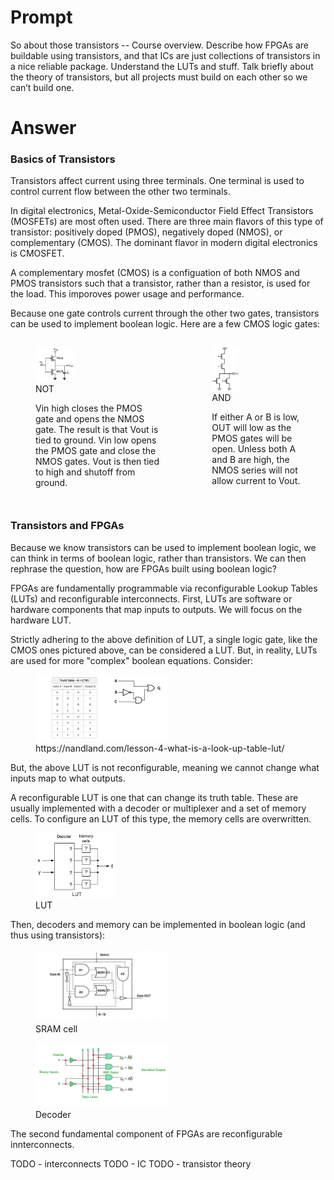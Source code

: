 # Prompt

So about those transistors -- Course overview. Describe how FPGAs are buildable using transistors, and that ICs are just collections of transistors in a nice reliable package. Understand the LUTs and stuff. Talk briefly about the theory of transistors, but all projects must build on each other so we can’t build one.

# Answer

### Basics of Transistors

Transistors affect current using three terminals. One terminal is used to control current flow between the other two terminals.

In digital electronics, Metal-Oxide-Semiconductor Field Effect Transistors (MOSFETs) are most often used. There are three main flavors of this type of transistor: positively doped (PMOS), negatively doped (NMOS), or complementary (CMOS). The dominant flavor in modern digital electronics is CMOSFET.

A complementary mosfet (CMOS) is a configuation of both NMOS and PMOS transistors such that a transistor, rather than a resistor, is used for the load. This imporoves power usage and performance.

Because one gate controls current through the other two gates, transistors can be used to implement boolean logic. Here are a few CMOS logic gates:

<div style="display: flex; justify-content: space-between;">
    <figure>
        <img src="./not.png" width=30%>
        <figcaption>NOT</figcaption>
        <p>
            Vin high closes the PMOS gate and opens the NMOS gate. The result is that Vout is tied to ground. Vin low opens the PMOS gate and close the NMOS gates. Vout is then tied to high and shutoff from ground.
        </p>
    </figure>
    <figure>
        <img src="./and_gate.png" width=30%>
        <figcaption>AND</figcaption>
        <p>
            If either A or B is low, OUT will low as the PMOS gates will be open. Unless both A and B are high, the NMOS series will not allow current to Vout.
        </p>
    </figure>
</div>


### Transistors and FPGAs

Because we know transistors can be used to implement boolean logic, we can think in terms of boolean logic, rather than transistors. We can then rephrase the question, how are FPGAs 
built using boolean logic?

FPGAs are fundamentally programmable via reconfigurable Lookup Tables (LUTs) and reconfigurable interconnects. First, LUTs are software or hardware components that map inputs to outputs. We will focus on the hardware LUT.

Strictly adhering to the above definition of LUT, a single logic gate, like the CMOS ones pictured above, can be considered a LUT. But, in reality, LUTs are used for more "complex"
boolean equations. Consider:

<div>
    <figure>
        <img src="./truth_table.jpeg" width=50%>
     <figcaption>https://nandland.com/lesson-4-what-is-a-look-up-table-lut/</figcaption>
    <gig>
</div>

But, the above LUT is not reconfigurable, meaning we cannot change what inputs map to what outputs.

A reconfigurable LUT is one that can change its truth table. These are usually implemented with a decoder or multiplexer and a set of memory cells. To configure an LUT of this type, the memory cells are overwritten.

<figure>
    <img src="./lut.png" width=30%>
    <figcaption>LUT</figcaption>
</figure>

Then, decoders and memory can be implemented in boolean logic (and thus using transistors):

<figure>
    <img src="./sram-bool.jpg" width=50%>
    <figcaption>SRAM cell</figcaption>
</figure>

<figure>
    <img src="./decoder-1.jpg", width=50%>
    <figcaption>Decoder</figcaption>
</figure>


The second fundamental component of FPGAs are reconfigurable innterconnects.

TODO - interconnects
TODO - IC
TODO - transistor theory
